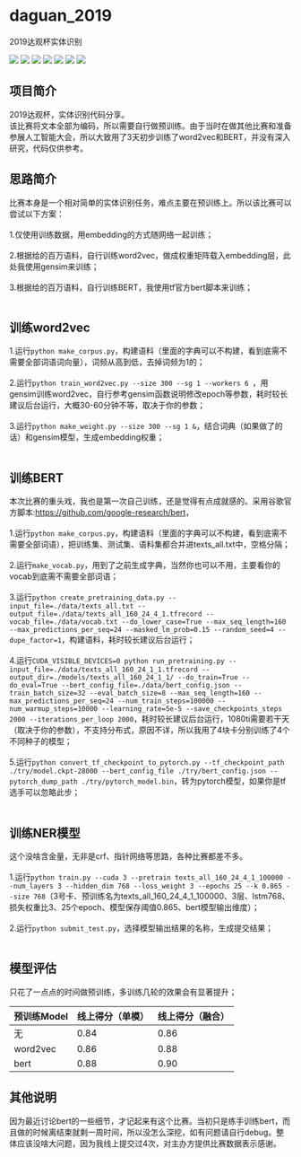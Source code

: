 # daguan_2019
2019达观杯实体识别

[![](https://img.shields.io/badge/Python-3.6-blue.svg)](https://www.python.org/)
[![](https://img.shields.io/badge/torch-1.1.0-brightgreen.svg)](https://pypi.org/project/torch/1.1.0)
[![](https://img.shields.io/badge/pytorch--transformers-1.1.0-brightgreen.svg)](https://pypi.org/project/pytorch-transformers/1.1.0)
[![](https://img.shields.io/badge/tensorflow--gpu-1.12.0-brightgreen.svg)](https://pypi.org/project/tensorflow-gpu/1.12.0)
[![](https://img.shields.io/badge/keras-2.2.4-brightgreen.svg)](https://pypi.org/project/keras/2.2.4)
[![](https://img.shields.io/badge/numpy-1.16.2-brightgreen.svg)](https://pypi.python.org/pypi/numpy/1.16.2)
[![](https://img.shields.io/badge/gensim-3.4.0-brightgreen.svg)](https://pypi.python.org/pypi/gensim/3.4.0)

## **项目简介**
2019达观杯，实体识别代码分享。<br>
该比赛将文本全部为编码，所以需要自行做预训练。由于当时在做其他比赛和准备参展人工智能大会，所以大致用了3天初步训练了word2vec和BERT，并没有深入研究，代码仅供参考。<br>

## **思路简介**
比赛本身是一个相对简单的实体识别任务，难点主要在预训练上。所以该比赛可以尝试以下方案：<br><br>
1.仅使用训练数据，用embedding的方式随网络一起训练；<br><br>
2.根据给的百万语料，自行训练word2vec，做成权重矩阵载入embedding层，此处我使用gensim来训练；<br><br>
3.根据给的百万语料，自行训练BERT，我使用tf官方bert脚本来训练；<br><br>

## **训练word2vec**
1.运行```python make_corpus.py```，构建语料（里面的字典可以不构建，看到底需不需要全部词语词向量），词频从高到低，去掉词频为1的；<br><br>
2.运行```python train_word2vec.py --size 300 --sg 1 --workers 6 ```，用gensim训练word2vec，自行参考gensim函数说明修改epoch等参数，耗时较长建议后台运行，大概30-60分钟不等，取决于你的参数；<br><br>
3.运行```python make_weight.py --size 300 --sg 1 &```，结合词典（如果做了的话）和gensim模型，生成embedding权重；<br><br>

## **训练BERT**
本次比赛的重头戏，我也是第一次自己训练，还是觉得有点成就感的。采用谷歌官方脚本:<https://github.com/google-research/bert>，<br><br>
1.运行```python make_corpus.py```，构建语料（里面的字典可以不构建，看到底需不需要全部词语），把训练集、测试集、语料集都合并进texts_all.txt中，空格分隔；<br><br>
2.运行```make_vocab.py```，用到了之前生成字典，当然你也可以不用，主要看你的vocab到底需不需要全部词语；<br><br>
3.运行```python create_pretraining_data.py --input_file=./data/texts_all.txt --output_file=./data/texts_all_160_24_4_1.tfrecord --vocab_file=./data/vocab.txt --do_lower_case=True --max_seq_length=160 --max_predictions_per_seq=24 --masked_lm_prob=0.15 --random_seed=4 --dupe_factor=1```，构建语料，耗时较长建议后台运行；<br><br>
4.运行```CUDA_VISIBLE_DEVICES=0 python run_pretraining.py --input_file=./data/texts_all_160_24_1_1.tfrecord --output_dir=./models/texts_all_160_24_1_1/ --do_train=True --do_eval=True --bert_config_file=./data/bert_config.json --train_batch_size=32 --eval_batch_size=8 --max_seq_length=160 --max_predictions_per_seq=24 --num_train_steps=100000 --num_warmup_steps=10000 --learning_rate=5e-5 --save_checkpoints_steps 2000 --iterations_per_loop 2000```，耗时较长建议后台运行，1080ti需要若干天（取决于你的参数），不支持分布式，原因不详，所以我用了4块卡分别训练了4个不同种子的模型；<br><br>
5.运行```python convert_tf_checkpoint_to_pytorch.py --tf_checkpoint_path ./try/model.ckpt-28000 --bert_config_file ./try/bert_config.json --pytorch_dump_path ./try/pytorch_model.bin```，转为pytorch模型，如果你是tf选手可以忽略此步；<br><br>

## **训练NER模型**
这个没啥含金量，无非是crf、指针网络等思路，各种比赛都差不多。<br><br>
1.运行```python train.py --cuda 3 --pretrain texts_all_160_24_4_1_100000 --num_layers 3 --hidden_dim 768 --loss_weight 3 --epochs 25 --k 0.865 --size 768```（3号卡、预训练名为texts_all_160_24_4_1_100000、3层、lstm768、损失权重比3、25个epoch、模型保存阈值0.865、bert模型输出维度）；<br><br>
2.运行```python submit_test.py```，选择模型输出结果的名称，生成提交结果；<br><br>

## **模型评估**
只花了一点点的时间做预训练，多训练几轮的效果会有显著提升；<br>

预训练Model | 线上得分（单模）| 线上得分（融合）
---------- | -------- | --------
无 | 0.84 | 0.86
word2vec | 0.86 | 0.88
bert | 0.88 | 0.90

## **其他说明**
因为最近讨论bert的一些细节，才记起来有这个比赛。当初只是练手训练bert，而且做的时候离结束就剩一周时间，所以没怎么深挖，如有问题请自行debug。整体应该没啥大问题，因为我线上提交过4次，对主办方提供比赛数据表示感谢。
